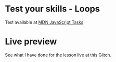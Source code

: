 # Test your skills - Loops

Test available at [MDN JavaScript Tasks](https://developer.mozilla.org/en-US/docs/Learn/JavaScript/Building_blocks/Test_your_skills:_Loops)

# Live preview

See what I have done for the lesson live at [this Glitch](https://titanium-slender-swim.glitch.me/JavaScript/Test%20your%20skills%20-%20Loops/).
